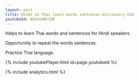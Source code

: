 ```yaml
---
layout: post
title: Hindi to Thai learn words sentences dictionary 816 
youtubeId: A0teS4BCId0
---
```

 
 
Helps to learn Thai words and sentences for Hindi speakers.

Opportunitiy to repeat the words sentences. 

Practice Thai language. 
 
{% include youtubePlayer.html id=page.youtubeId %}
 
 
{% include analytics.html %}